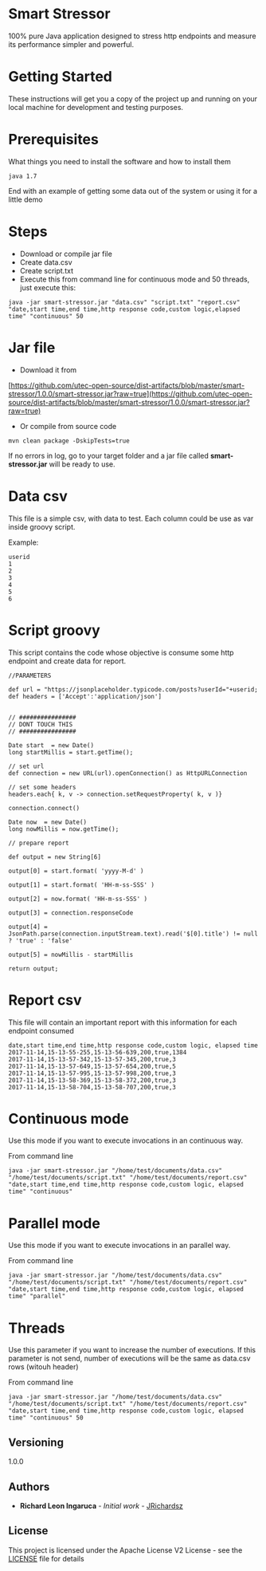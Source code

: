 # Smart Stressor
100% pure Java application designed to stress http endpoints and  measure its performance simpler and powerful.

# Getting Started

These instructions will get you a copy of the project up and running on your local machine for development and testing purposes.

# Prerequisites

What things you need to install the software and how to install them

```
java 1.7
```

End with an example of getting some data out of the system or using it for a little demo

# Steps

- Download or compile jar file
- Create data.csv
- Create script.txt
- Execute this from command line for continuous mode and 50 threads, just execute this:

```
java -jar smart-stressor.jar "data.csv" "script.txt" "report.csv" "date,start time,end time,http response code,custom logic,elapsed time" "continuous" 50
```


# Jar file

- Download it from

 [https://github.com/utec-open-source/dist-artifacts/blob/master/smart-stressor/1.0.0/smart-stressor.jar?raw=true](https://github.com/utec-open-source/dist-artifacts/blob/master/smart-stressor/1.0.0/smart-stressor.jar?raw=true)

- Or compile from source code

```
mvn clean package -DskipTests=true
```

If no errors in log, go to your target folder and a jar file called **smart-stressor.jar** will be ready to use.

# Data csv

This file is a simple csv, with data to test. Each column could be use as var inside groovy script.

Example:

```
userid
1
2
3
4
5
6
```

# Script groovy

This script contains the code whose objective is consume some http endpoint and create data for report.

```
//PARAMETERS

def url = "https://jsonplaceholder.typicode.com/posts?userId="+userid;
def headers = ['Accept':'application/json']


// ################
// DONT TOUCH THIS
// ################

Date start  = new Date()
long startMillis = start.getTime();

// set url
def connection = new URL(url).openConnection() as HttpURLConnection

// set some headers
headers.each{ k, v -> connection.setRequestProperty( k, v )}

connection.connect()

Date now  = new Date()
long nowMillis = now.getTime();

// prepare report

def output = new String[6]

output[0] = start.format( 'yyyy-M-d' )

output[1] = start.format( 'HH-m-ss-SSS' )

output[2] = now.format( 'HH-m-ss-SSS' )

output[3] = connection.responseCode

output[4] = JsonPath.parse(connection.inputStream.text).read('$[0].title') != null ? 'true' : 'false'

output[5] = nowMillis - startMillis

return output;
```

# Report csv

This file will contain an important report with this information for each endpoint consumed

```
date,start time,end time,http response code,custom logic, elapsed time
2017-11-14,15-13-55-255,15-13-56-639,200,true,1384
2017-11-14,15-13-57-342,15-13-57-345,200,true,3
2017-11-14,15-13-57-649,15-13-57-654,200,true,5
2017-11-14,15-13-57-995,15-13-57-998,200,true,3
2017-11-14,15-13-58-369,15-13-58-372,200,true,3
2017-11-14,15-13-58-704,15-13-58-707,200,true,3
```

# Continuous mode

Use this mode if you want to execute invocations in an continuous way.

From command line
```
java -jar smart-stressor.jar "/home/test/documents/data.csv" "/home/test/documents/script.txt" "/home/test/documents/report.csv" "date,start time,end time,http response code,custom logic, elapsed time" "continuous"
```

# Parallel mode

Use this mode if you want to execute invocations in an parallel way.

From command line
```
java -jar smart-stressor.jar "/home/test/documents/data.csv" "/home/test/documents/script.txt" "/home/test/documents/report.csv" "date,start time,end time,http response code,custom logic, elapsed time" "parallel"
```

# Threads

Use this parameter if you want to increase the number of executions. If this parameter is not send, number of executions will be the same as data.csv rows (witouh header)

From command line
```
java -jar smart-stressor.jar "/home/test/documents/data.csv" "/home/test/documents/script.txt" "/home/test/documents/report.csv" "date,start time,end time,http response code,custom logic, elapsed time" "continuous" 50
```

## Versioning

1.0.0

## Authors

* **Richard Leon Ingaruca** - *Initial work* - [JRichardsz](https://github.com/jrichardsz)


## License

This project is licensed under the Apache License V2 License - see the [LICENSE](LICENSE.md) file for details
